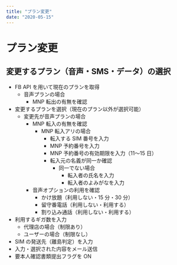 ```yaml
---
title: "プラン変更"
date: "2020-05-15"
---
```


# プラン変更

## 変更するプラン（音声・SMS・データ）の選択

- FB API を用いて現在のプランを取得
  - 音声プランの場合
    - MNP 転出の有無を確認
- 変更するプランを選択（現在のプラン以外が選択可能）
  - 変更先が音声プランの場合
    - MNP 転入の有無を確認
      - MNP 転入アリの場合
        - 転入する SIM 番号を入力
        - MNP 予約番号を入力
        - MNP 予約番号の有効期限を入力（11〜15 日）
        - 転入元の名義が同一か確認
          - 同一でない場合
            - 転入者の氏名を入力
            - 転入者のよみがなを入力
    - 音声オプションの利用を確認
      - かけ放題（利用しない・15 分・30 分）
      - 留守番電話（利用しない・利用する）
      - 割り込み通話（利用しない・利用する）
- 利用するギガ数を入力
  - 代理店の場合（制限あり）
  - ユーザーの場合（制限なし）
- SIM の発送先（離島判定）を入力
- 入力・選択された内容をメール送信
- 要本人確認書類提出フラグを ON

